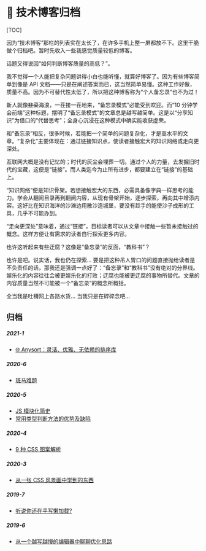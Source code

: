 # 📝 技术博客归档

[TOC]

因为“技术博客”那栏的列表实在太长了，在许多手机上整一屏都放不下。这里干脆做个归档吧。暂时先收入一些我感觉质量较低的博客。

话题又得说回“如何判断博客质量的高低？”。

我不觉得一个人能把复杂问题讲得小白也能听懂，就算好博客了。因为有些博客简单到像是 API 文档——只是在阐述答案而已，这当然简单易懂。这种工作好做，质量不高。因为不可替代性太低了，所以把这种博客称为“个人备忘录”也不为过！

新人就像<del>韭菜</del>海浪，一茬接一茬地来，“备忘录模式”必能受到欢迎。而“10 分钟学会前端”这种标题，摆明了“备忘录模式”的文章总是越写越简单。这是以“分享知识”为借口的“代替思考”；全身心沉浸在这种模式中确实能收获虚荣。

和“备忘录”相反，很多时候，若能把一个简单的问题复杂化，才是高水平的文章。“复杂化”主要体现在：通过链接知识点，使读者接触宏大的知识网络或走向更深处。

互联网大概是没有记忆的；时代的灰尘会埋葬一切。通过个人的力量，去发掘旧时代的宝藏，这便是“链接”。而人类迄今为止所有进步，都要建立在“链接”的基础上。

“知识网络”便是知识骨架。若想接触宏大的东西，必需具备像字典一样思考的能力。学会从翻阅目录再到翻阅内容，从现有骨架开始，逐步探索，再向其中增添内容。这好比在知识海洋的沙滩边用散沙造城堡，要没有趁手的能使沙子成形的工具，几乎不可能办到。

“走向更深处”意味着，通过“链接”，目标读者可以从文章中接触一些暂未接触过的概念。这样方便让有需求的读者自行探索更多内容。

也许这听起来有些迂腐？这像是“备忘录”的反面，“教科书”？

也许是吧。说实话，我也仍在探索... 要是把这种吊人胃口的问题直接抛给读者是不负责任的话，那我还是强调一点好了：“备忘录”和“教科书”没有绝对的分界线。娱乐化的内容往往会被更娱乐化的打败；迂腐也能被更迂腐的事物所替代。文章的内容质量当然不可能被一个“备忘录”的概念所概括。

全当我是吐槽网上各路水货... 当我只是在碎碎念吧...

## 归档

##### 2021-1

- [🌐 Anysort：灵活、优雅、无依赖的排序库](/articles/fold/2021-1/anysort-1th.html)

##### 2020-6

- [斑马难题](/articles/fold/2020-6/zebra-puzzle.html)

##### 2020-5

- [JS 模块化简史](/articles/fold/2020-5/js-module-history.html)
- [常用类型判断方法的优势及缺陷](/articles/fold/2020-5/type-check.html)

##### 2020-4

- [9 种 CSS 图案解析](/articles/fold/2020-4/9-css-chart.html)

##### 2020-3

- [从一张 CSS 风景画中学到的东西](/articles/learn-from-an-evening-in-southwold.html)

##### 2019-7

- [听说你还在手写懒加载?](/articles/fold/2019-7/chrome-image-lazyload.html)

##### 2019-6

- [从一个越写越慢的编辑器中聊聊优化思路](/articles/fold/2019-6/teditor.html)
